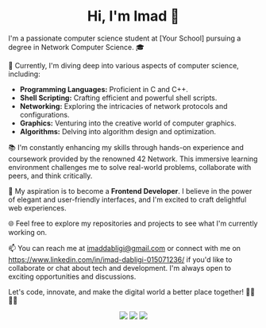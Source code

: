 <h1 align="center">Hi, I'm Imad 👋</h1>

I'm a passionate computer science student at [Your School] pursuing a degree in Network Computer Science. 🎓

🚀 Currently, I'm diving deep into various aspects of computer science, including:

- **Programming Languages:** Proficient in C and C++.
- **Shell Scripting:** Crafting efficient and powerful shell scripts.
- **Networking:** Exploring the intricacies of network protocols and configurations.
- **Graphics:** Venturing into the creative world of computer graphics.
- **Algorithms:** Delving into algorithm design and optimization.

📚 I'm constantly enhancing my skills through hands-on experience and coursework provided by the renowned 42 Network. This immersive learning environment challenges me to solve real-world problems, collaborate with peers, and think critically.

🌟 My aspiration is to become a **Frontend Developer**. I believe in the power of elegant and user-friendly interfaces, and I'm excited to craft delightful web experiences.

🌐 Feel free to explore my repositories and projects to see what I'm currently working on.

📫 You can reach me at imaddabligi@gmail.com or connect with me on https://www.linkedin.com/in/imad-dabligi-015071236/ if you'd like to collaborate or chat about tech and development. I'm always open to exciting opportunities and discussions.

Let's code, innovate, and make the digital world a better place together! 👩‍💻👨‍💻

<p align="center">
    <a href="https://twitter.com/dabligi"><img src="https://img.shields.io/badge/twitter-%231FA1F1?style=flat&logo=twitter&logoColor=white"/></a>
    <a href="https://www.linkedin.com/in/imad-dabligi-015071236/"><img src="https://img.shields.io/badge/linkedin-%230177B5?style=flat&logo=linkedin&logoColor=white"/></a>
    <a href="https://www.instagram.com/imaddabligi/"><img src="https://img.shields.io/badge/instagram-%23E4415F?style=flat&logo=instagram&logoColor=white"/></a>
  </p>

<!--
**IMADDABLIGI/IMADDABLIGI** is a ✨ _special_ ✨ repository because its `README.md` (this file) appears on your GitHub profile.

Here are some ideas to get you started:

- 🔭 I’m currently working on ...
- 🌱 I’m currently learning ...
- 👯 I’m looking to collaborate on ...
- 🤔 I’m looking for help with ...
- 💬 Ask me about ...
- 📫 How to reach me: ...
- 😄 Pronouns: ...
- ⚡ Fun fact: ...
-->
